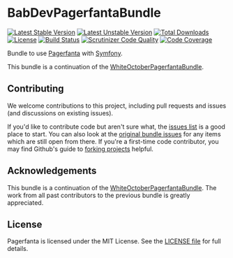 # BabDevPagerfantaBundle

[![Latest Stable Version](https://poser.pugx.org/babdev/pagerfanta-bundle/v/stable)](https://packagist.org/packages/babdev/pagerfanta-bundle) [![Latest Unstable Version](https://poser.pugx.org/babdev/pagerfanta-bundle/v/unstable)](https://packagist.org/packages/babdev/pagerfanta-bundle) [![Total Downloads](https://poser.pugx.org/babdev/pagerfanta-bundle/downloads)](https://packagist.org/packages/babdev/pagerfanta-bundle) [![License](https://poser.pugx.org/babdev/pagerfanta-bundle/license)](https://packagist.org/packages/babdev/pagerfanta-bundle) [![Build Status](https://travis-ci.com/BabDev/BabDevPagerfantaBundle.svg?branch=2.x)](https://travis-ci.com/BabDev/BabDevPagerfantaBundle) [![Scrutinizer Code Quality](https://scrutinizer-ci.com/g/BabDev/BabDevPagerfantaBundle/badges/quality-score.png?b=2.x)](https://scrutinizer-ci.com/g/BabDev/BabDevPagerfantaBundle/?branch=2.x) [![Code Coverage](https://scrutinizer-ci.com/g/BabDev/BabDevPagerfantaBundle/badges/coverage.png?b=2.x)](https://scrutinizer-ci.com/g/BabDev/BabDevPagerfantaBundle/?branch=2.x)

Bundle to use [Pagerfanta](https://github.com/whiteoctober/Pagerfanta) with [Symfony](https://github.com/symfony/symfony).

This bundle is a continuation of the [WhiteOctoberPagerfantaBundle](https://github.com/whiteoctober/WhiteOctoberPagerfantaBundle).

## Contributing

We welcome contributions to this project, including pull requests and issues (and discussions on existing issues).

If you'd like to contribute code but aren't sure what, the [issues list](https://github.com/BabDev/BabDevPagerfantaBundle/issues) is a good place to start.
You can also look at the [original bundle issues](https://github.com/whiteoctober/WhiteOctoberPagerfantaBundle/issues) for any items which are still open from there.
If you're a first-time code contributor, you may find Github's guide to [forking projects](https://guides.github.com/activities/forking/) helpful.

## Acknowledgements

This bundle is a continuation of the [WhiteOctoberPagerfantaBundle](https://github.com/whiteoctober/WhiteOctoberPagerfantaBundle). The work from all past contributors to the previous bundle is greatly appreciated.

## License

Pagerfanta is licensed under the MIT License. See the [LICENSE file](/LICENSE) for full details.
